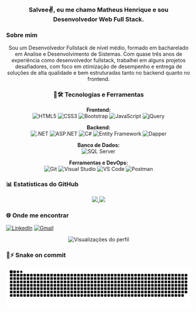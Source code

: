 <h3 align="center">Salvee✌️, eu me chamo Matheus Henrique e sou Desenvolvedor Web Full Stack.</h3>
<h3>Sobre mim</h2>
<p align="center"> Sou um Desenvolvedor Fullstack de nível médio, formado em bacharelado em Analise e Desenvolvimento de Sistemas. Com quase três anos de experiência como desenvolvedor fullstack, trabalhei em alguns projetos desafiadores,
com foco em otimização de desempenho e entrega de soluções de alta qualidade e bem estruturadas tanto no backend quanto no frontend.</p>

<div align="center">
  <h3 align="center">🧠🛠️ Tecnologias e Ferramentas</h3>


**Frontend:**  
![HTML5](https://img.shields.io/badge/HTML5-E34F26?style=for-the-badge&logo=html5&logoColor=white) 
![CSS3](https://img.shields.io/badge/CSS3-1572B6?style=for-the-badge&logo=css3&logoColor=white) 
![Bootstrap](https://img.shields.io/badge/Bootstrap-7952B3?style=for-the-badge&logo=bootstrap&logoColor=white) 
![JavaScript](https://img.shields.io/badge/JavaScript-F7DF1E?style=for-the-badge&logo=javascript&logoColor=black) 
![jQuery](https://img.shields.io/badge/jQuery-0769AD?style=for-the-badge&logo=jquery&logoColor=white)

**Backend:**  
![.NET](https://img.shields.io/badge/.NET-512BD4?style=for-the-badge&logo=dotnet&logoColor=white) 
![ASP.NET](https://img.shields.io/badge/ASP.NET-5C2D91?style=for-the-badge&logo=dotnet&logoColor=white) 
![C#](https://img.shields.io/badge/C%23-239120?style=for-the-badge&logo=csharp&logoColor=white) 
![Entity Framework](https://img.shields.io/badge/Entity%20Framework-68217A?style=for-the-badge&logo=microsoft&logoColor=white) 
![Dapper](https://img.shields.io/badge/Dapper-0DB9F2?style=for-the-badge&logoColor=white)

**Banco de Dados:**  
![SQL Server](https://img.shields.io/badge/SQL%20Server-CC2927?style=for-the-badge&logo=microsoftsqlserver&logoColor=white)

**Ferramentas e DevOps:**  
![Git](https://img.shields.io/badge/Git-F05033?style=for-the-badge&logo=git&logoColor=white) 
![Visual Studio](https://img.shields.io/badge/Visual%20Studio-5C2D91?style=for-the-badge&logo=visualstudio&logoColor=white) 
![VS Code](https://img.shields.io/badge/VS%20Code-007ACC?style=for-the-badge&logo=visualstudiocode&logoColor=white) 
![Postman](https://img.shields.io/badge/Postman-FF6C37?style=for-the-badge&logo=postman&logoColor=white) 
</div>




### 📊 Estatísticas do GitHub
<div align="center">
  <a href="https://github.com/MatheusHenrique421">
    <img height="180em" src="https://github-readme-stats.vercel.app/api?username=MatheusHenrique421&show_icons=true&theme=tokyonight&include_all_commits=true&count_private=true"/>
    <img height="180em" src="https://github-readme-stats.vercel.app/api/top-langs/?username=MatheusHenrique421&layout=compact&langs_count=7&theme=tokyonight"/>
  </a>
</div>



### 🌐 Onde me encontrar
[![LinkedIn](https://img.shields.io/badge/LinkedIn-0077B5?style=for-the-badge&logo=linkedin&logoColor=white)](https://www.linkedin.com/in/matheus-henrique-schumliak/)
[![Gmail](https://img.shields.io/badge/Gmail-D14836?style=for-the-badge&logo=gmail&logoColor=white)](mailto:matheeus.hs@gmail.com)

<div align="center"> 
  
  ![Visualizações do perfil](https://komarev.com/ghpvc/?username=MatheusHenrique421&label=Visualizações&color=brightgreen&style=for-the-badge)
  
</div>

<h3>🐍⚡ Snake on commit</h3>
<div align="center">
  
![Snake animation](https://github.com/MatheusHenrique421/MatheusHenrique421/blob/output/github-contribution-grid-snake.svg)
  
</div>

[![]()]()
